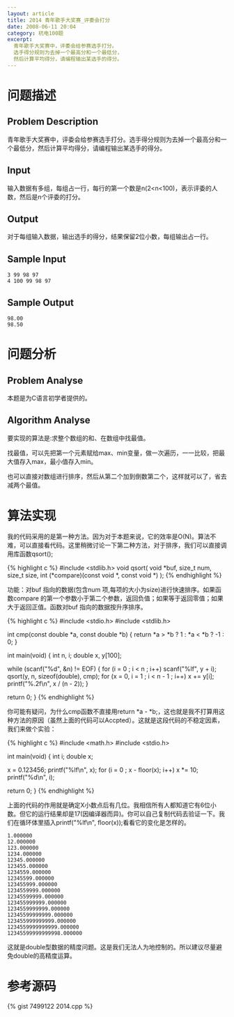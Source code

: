 ```yaml
---
layout: article
title: 2014 青年歌手大奖赛_评委会打分
date: 2008-06-11 20:04
category: 杭电100题
excerpt:
  青年歌手大奖赛中，评委会给参赛选手打分。
  选手得分规则为去掉一个最高分和一个最低分，
  然后计算平均得分，请编程输出某选手的得分。
---
```

# 问题描述

## Problem Description

青年歌手大奖赛中，评委会给参赛选手打分。选手得分规则为去掉一个最高分和一个最低分，然后计算平均得分，请编程输出某选手的得分。

## Input

输入数据有多组，每组占一行，每行的第一个数是n(2<n<100)，表示评委的人数，然后是n个评委的打分。

## Output

对于每组输入数据，输出选手的得分，结果保留2位小数，每组输出占一行。

## Sample Input

    3 99 98 97
    4 100 99 98 97

## Sample Output

    98.00
    98.50

# 问题分析

## Problem Analyse

本题是为C语言初学者提供的。

## Algorithm Analyse

要实现的算法是:求整个数组的和、在数组中找最值。

找最值，可以先把第一个元素赋给max、min变量，做一次遍历，一一比较，把最大值存入max，最小值存入min。

也可以直接对数组进行排序，然后从第二个加到倒数第二个，这样就可以了，省去减两个最值。

# 算法实现

我的代码采用的是第一种方法。因为对于本题来说，它的效率是O(N)。算法不难，可以直接看代码。这里稍微讨论一下第二种方法，对于排序，我们可以直接调用库函数qsort();

{% highlight c %}
#include <stdlib.h>
void qsort( void *buf, size_t num, size_t size, int (*compare)(const void *, const void *) );
{% endhighlight %}

功能：对buf 指向的数据(包含num 项,每项的大小为size)进行快速排序。如果函数compare 的第一个参数小于第二个参数，返回负值；如果等于返回零值；如果大于返回正值。函数对buf 指向的数据按升序排序。

{% highlight c %}
#include <stdio.h>
#include <stdlib.h>

int cmp(const double *a, const double *b)
{
  return *a > *b ? 1 : *a < *b ? -1 : 0;
}

int main(void)
{
  int n, i;
  double x, y[100];
  
  while (scanf("%d", &n) != EOF)
  {
    for (i = 0 ; i < n ; i++)
      scanf("%lf", y + i);
    qsort(y, n, sizeof(double), cmp);
    for (x = 0, i = 1 ; i < n - 1 ; i++)
      x += y[i];
    printf("%.2f\n", x / (n - 2));
  }

  return 0;
}
{% endhighlight %}

你可能有疑问，为什么cmp函数不直接用return *a - *b;，这也就是我不打算用这种方法的原因（虽然上面的代码可以Accpted）。这就是这段代码的不稳定因素，我们来做个实验：

{% highlight c %}
#include <math.h>
#include <stdio.h>

int main(void)
{
  int i;
  double x;
  
  x = 0.123456;
  printf("%lf\n", x);
  for (i = 0 ; x - floor(x); i++)
    x *= 10;
  printf("%d\n", i);

  return 0;
}
{% endhighlight %}

上面的代码的作用就是确定X小数点后有几位。我相信所有人都知道它有6位小数。但它的运行结果却是17(因编译器而异)。你可以自己复制代码去验证一下。我们在循环体里插入printf("%lf\n", floor(x));看看它的变化是怎样的。

    1.000000
    12.000000
    123.000000
    1234.000000
    12345.000000
    123455.000000
    1234559.000000
    12345599.000000
    123455999.000000
    1234559999.000000
    12345599999.000000
    123455999999.000000
    1234559999999.000000
    12345599999999.000000
    123455999999999.000000
    1234559999999999.000000
    12345599999999998.000000

这就是double型数据的精度问题。这是我们无法人为地控制的。所以建议尽量避免double的高精度运算。

# 参考源码

{% gist 7499122 2014.cpp %}
